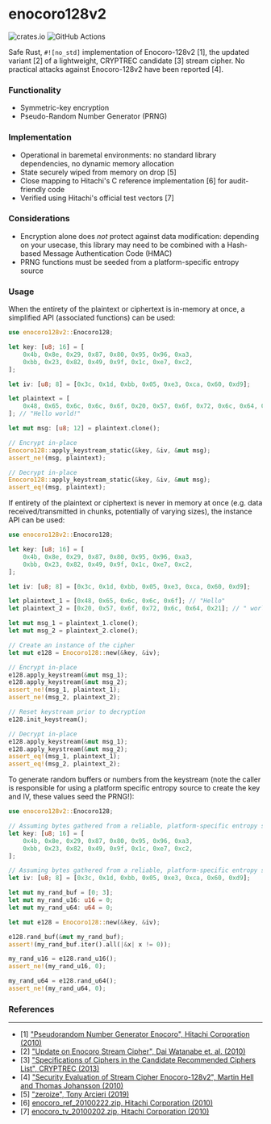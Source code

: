 # enocoro128v2

![crates.io](https://img.shields.io/crates/v/enocoro128v2.svg)
![GitHub Actions](https://github.com/entropy-security/enocoro128v2/workflows/Test/badge.svg)

Safe Rust, `#![no_std]` implementation of Enocoro-128v2 [1], the updated variant [2] of a lightweight, CRYPTREC candidate [3] stream cipher.
No practical attacks against Enocoro-128v2 have been reported [4].

### Functionality

* Symmetric-key encryption
* Pseudo-Random Number Generator (PRNG)

### Implementation

* Operational in baremetal environments: no standard library dependencies, no dynamic memory allocation
* State securely wiped from memory on drop [5]
* Close mapping to Hitachi's C reference implementation [6] for audit-friendly code
* Verified using Hitachi's official test vectors [7]

### Considerations

* Encryption alone does *not* protect against data modification: depending on your usecase, this library may need to be combined with a Hash-based Message Authentication Code (HMAC)
* PRNG functions must be seeded from a platform-specific entropy source

### Usage

When the entirety of the plaintext or ciphertext is in-memory at once, a simplified API (associated functions) can be used:

```rust
use enocoro128v2::Enocoro128;

let key: [u8; 16] = [
    0x4b, 0x8e, 0x29, 0x87, 0x80, 0x95, 0x96, 0xa3,
    0xbb, 0x23, 0x82, 0x49, 0x9f, 0x1c, 0xe7, 0xc2,
];

let iv: [u8; 8] = [0x3c, 0x1d, 0xbb, 0x05, 0xe3, 0xca, 0x60, 0xd9];

let plaintext = [
    0x48, 0x65, 0x6c, 0x6c, 0x6f, 0x20, 0x57, 0x6f, 0x72, 0x6c, 0x64, 0x21,
]; // "Hello world!"

let mut msg: [u8; 12] = plaintext.clone();

// Encrypt in-place
Enocoro128::apply_keystream_static(&key, &iv, &mut msg);
assert_ne!(msg, plaintext);

// Decrypt in-place
Enocoro128::apply_keystream_static(&key, &iv, &mut msg);
assert_eq!(msg, plaintext);
```

If entirety of the plaintext or ciphertext is never in memory at once (e.g. data received/transmitted in chunks, potentially of varying sizes), the instance API can be used:

```rust
use enocoro128v2::Enocoro128;

let key: [u8; 16] = [
    0x4b, 0x8e, 0x29, 0x87, 0x80, 0x95, 0x96, 0xa3,
    0xbb, 0x23, 0x82, 0x49, 0x9f, 0x1c, 0xe7, 0xc2,
];

let iv: [u8; 8] = [0x3c, 0x1d, 0xbb, 0x05, 0xe3, 0xca, 0x60, 0xd9];

let plaintext_1 = [0x48, 0x65, 0x6c, 0x6c, 0x6f]; // "Hello"
let plaintext_2 = [0x20, 0x57, 0x6f, 0x72, 0x6c, 0x64, 0x21]; // " world!"

let mut msg_1 = plaintext_1.clone();
let mut msg_2 = plaintext_2.clone();

// Create an instance of the cipher
let mut e128 = Enocoro128::new(&key, &iv);

// Encrypt in-place
e128.apply_keystream(&mut msg_1);
e128.apply_keystream(&mut msg_2);
assert_ne!(msg_1, plaintext_1);
assert_ne!(msg_2, plaintext_2);

// Reset keystream prior to decryption
e128.init_keystream();

// Decrypt in-place
e128.apply_keystream(&mut msg_1);
e128.apply_keystream(&mut msg_2);
assert_eq!(msg_1, plaintext_1);
assert_eq!(msg_2, plaintext_2);
```

To generate random buffers or numbers from the keystream (note the caller is responsible for using a platform specific entropy source to
create the key and IV, these values seed the PRNG!):

```rust
use enocoro128v2::Enocoro128;

// Assuming bytes gathered from a reliable, platform-specific entropy source
let key: [u8; 16] = [
    0x4b, 0x8e, 0x29, 0x87, 0x80, 0x95, 0x96, 0xa3,
    0xbb, 0x23, 0x82, 0x49, 0x9f, 0x1c, 0xe7, 0xc2,
];

// Assuming bytes gathered from a reliable, platform-specific entropy source
let iv: [u8; 8] = [0x3c, 0x1d, 0xbb, 0x05, 0xe3, 0xca, 0x60, 0xd9];

let mut my_rand_buf = [0; 3];
let mut my_rand_u16: u16 = 0;
let mut my_rand_u64: u64 = 0;

let mut e128 = Enocoro128::new(&key, &iv);

e128.rand_buf(&mut my_rand_buf);
assert!(my_rand_buf.iter().all(|&x| x != 0));

my_rand_u16 = e128.rand_u16();
assert_ne!(my_rand_u16, 0);

my_rand_u64 = e128.rand_u64();
assert_ne!(my_rand_u64, 0);
```

### References
---

* [1] ["Pseudorandom Number Generator Enocoro", Hitachi Corporation (2010)](https://www.hitachi.com/rd/yrl/crypto/enocoro/index.html)
* [2] ["Update on Enocoro Stream Cipher", Dai Watanabe et. al. (2010)](https://ieeexplore.ieee.org/document/5649627)
* [3] ["Specifications of Ciphers in the Candidate Recommended Ciphers List", CRYPTREC (2013)](https://www.cryptrec.go.jp/en/method.html)
* [4] ["Security Evaluation of Stream Cipher Enocoro-128v2", Martin Hell and Thomas Johansson (2010)](https://www.cryptrec.go.jp/exreport/cryptrec-ex-2008-2010.pdf)
* [5] ["zeroize", Tony Arcieri (2019)](https://crates.io/crates/zeroize)
* [6] [enocoro_ref_20100222.zip, Hitachi Corporation (2010)](https://www.hitachi.com/rd/yrl/crypto/enocoro/enocoro_ref_20100222.zip)
* [7] [enocoro_tv_20100202.zip, Hitachi Corporation (2010)](https://www.hitachi.com/rd/yrl/crypto/enocoro/enocoro_ref_20100222.zip)